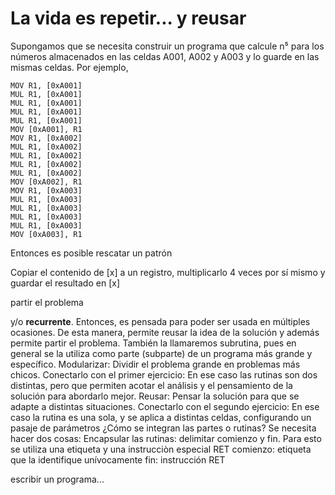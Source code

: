 # La vida es repetir... y reusar

Supongamos que se necesita construir un programa que calcule n⁵ para los números almacenados en las celdas A001, A002 y A003 y lo guarde en las mismas celdas. Por ejemplo,



```
MOV R1, [0xA001]
MUL R1, [0xA001]
MUL R1, [0xA001]
MUL R1, [0xA001]
MUL R1, [0xA001]
MOV [0xA001], R1
MOV R1, [0xA002]
MUL R1, [0xA002]
MUL R1, [0xA002]
MUL R1, [0xA002]
MUL R1, [0xA002]
MOV [0xA002], R1
MOV R1, [0xA003]
MUL R1, [0xA003]
MUL R1, [0xA003]
MUL R1, [0xA003]
MUL R1, [0xA003]
MOV [0xA003], R1
```

Entonces es posible rescatar un patrón


Copiar el contenido de [x] a un registro,
multiplicarlo 4 veces por sí mismo y 
guardar el resultado en [x]




partir el problema 

y/o **recurrente**. Entonces, es pensada para poder ser usada en múltiples ocasiones. De esta manera, permite reusar la idea de la solución y además permite partir el problema. También la llamaremos subrutina, pues en general se la utiliza como parte (subparte) de un programa más grande y específico.
Modularizar: Dividir el problema grande en problemas más chicos. Conectarlo con el primer ejercicio: En ese caso las rutinas son dos distintas, pero que permiten acotar el análisis y el pensamiento de la solución para abordarlo mejor.
Reusar: Pensar la solución para que se adapte a distintas situaciones. Conectarlo con el segundo ejercicio: En ese caso la rutina es una sola, y se aplica a distintas celdas, configurando un pasaje de parámetros
¿Cómo se integran las partes o rutinas? Se necesita hacer dos cosas:
Encapsular las rutinas: delimitar comienzo y fin. Para esto se utiliza una etiqueta y una instrucciòn especial RET
comienzo: etiqueta que la identifique unívocamente
fin: instrucción RET


escribir un programa...